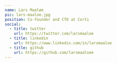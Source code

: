 ```yaml
---
name: Lars Maaløe
pic: lars-maaloe.jpg
position: Co-founder and CTO at Corti
social:
  - title: twitter
    url: https://twitter.com/larsmaaloe
  - title: linkedin
    url: https://www.linkedin.com/in/larsmaaloe
  - title: github
    url: https://github.com/larsmaaloee
---
```

